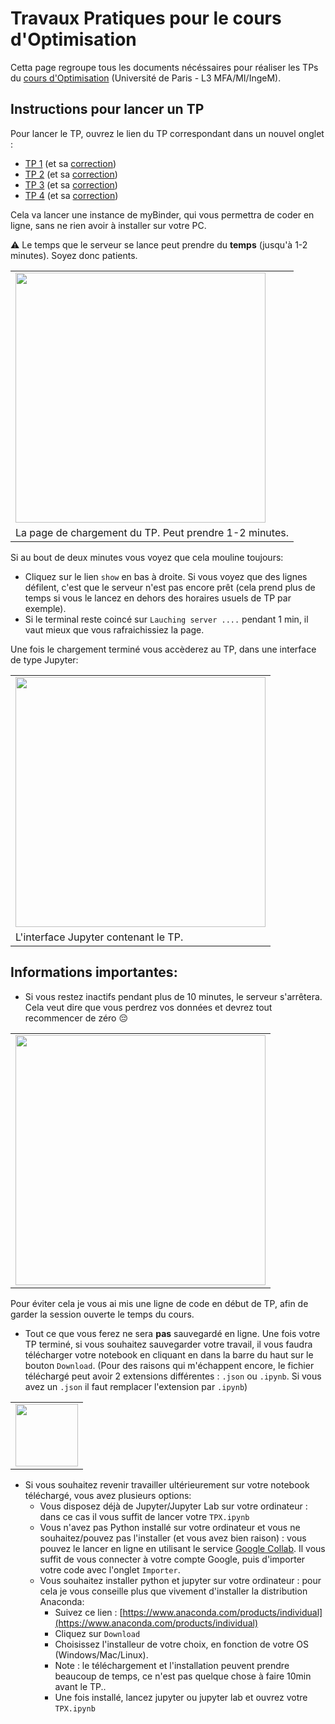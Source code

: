 # Travaux Pratiques pour le cours d'Optimisation

Cetta page regroupe tous les documents nécéssaires pour réaliser les TPs du [cours d'Optimisation](https://moodle.u-paris.fr/course/view.php?id=2434) (Université de Paris - L3 MFA/MI/IngeM). 

## Instructions pour lancer un TP

Pour lancer le TP, ouvrez le lien du TP correspondant dans un nouvel onglet :

- [TP 1](https://mybinder.org/v2/git/https%3A%2F%2Fgitlab.math.univ-paris-diderot.fr%2Fgarrigos%2Fl3optim-tp/HEAD?filepath=TP1_2021.ipynb) (et sa [correction](https://mybinder.org/v2/git/https%3A%2F%2Fgitlab.math.univ-paris-diderot.fr%2Fgarrigos%2Fl3optim-tp/HEAD?filepath=TP1_2021-correction.ipynb))
- [TP 2](https://mybinder.org/v2/git/https%3A%2F%2Fgitlab.math.univ-paris-diderot.fr%2Fgarrigos%2Fl3optim-tp/HEAD?filepath=TP2_2021.ipynb) (et sa [correction](https://mybinder.org/v2/git/https%3A%2F%2Fgitlab.math.univ-paris-diderot.fr%2Fgarrigos%2Fl3optim-tp/HEAD?filepath=TP2_2021-correction.ipynb))
- [TP 3](https://mybinder.org/v2/git/https%3A%2F%2Fgitlab.math.univ-paris-diderot.fr%2Fgarrigos%2Fl3optim-tp/HEAD?filepath=TP3_2021.ipynb) (et sa [correction](https://mybinder.org/v2/git/https%3A%2F%2Fgitlab.math.univ-paris-diderot.fr%2Fgarrigos%2Fl3optim-tp/HEAD?filepath=TP3_2021-correction.ipynb))
- [TP 4](https://mybinder.org/v2/git/https%3A%2F%2Fgitlab.math.univ-paris-diderot.fr%2Fgarrigos%2Fl3optim-tp/HEAD?filepath=TP4_2021.ipynb) (et sa [correction](https://mybinder.org/v2/git/https%3A%2F%2Fgitlab.math.univ-paris-diderot.fr%2Fgarrigos%2Fl3optim-tp/HEAD?filepath=TP4_2021-correction.ipynb))

Cela va lancer une instance de myBinder, qui vous permettra de coder en ligne, sans ne rien avoir à installer sur votre PC. 

:warning: Le temps que le serveur se lance peut prendre du **temps** (jusqu'à 1-2 minutes). Soyez donc patients.

|  |
| ---  |
|<img src="images/binder_load.png" width=400px>  |
| La page de chargement du TP. Peut prendre 1-2 minutes. |

Si au bout de deux minutes vous voyez que cela mouline toujours:
- Cliquez sur le lien `show` en bas à droite. Si vous voyez que des lignes défilent, c'est que le serveur n'est pas encore prêt (cela prend plus de temps si vous le lancez en dehors des horaires usuels de TP par exemple).
- Si le terminal reste coincé sur `Lauching server ....` pendant 1 min, il vaut mieux que vous rafraichissiez la page.

Une fois le chargement terminé vous accèderez au TP, dans une interface de type Jupyter:

|  |
| ---  |
|<img src="images/binder_TP.png" width=400px>  |
| L'interface Jupyter contenant le TP. |


## Informations importantes:

* Si vous restez inactifs pendant plus de 10 minutes, le serveur s'arrêtera. Cela veut dire que vous perdrez vos données et devrez tout recommencer de zéro  :pensive:

|  |
| ---  |
|<img src="images/binder_failure.png" width=400px>  |

Pour éviter cela je vous ai mis une ligne de code en début de TP, afin de garder la session ouverte le temps du cours.

* Tout ce que vous ferez ne sera **pas** sauvegardé en ligne. Une fois votre TP terminé, si vous souhaitez sauvegarder votre travail, il vous faudra télécharger votre notebook en cliquant en dans la barre du haut sur le bouton `Download`. (Pour des raisons qui m'échappent encore, le fichier téléchargé peut avoir 2 extensions différentes : `.json` ou `.ipynb`. Si vous avez un `.json` il faut remplacer l'extension par `.ipynb`)

|  |
| ---  |
|<img src="images/binder_download.png" width=100px>  |

* Si vous souhaitez revenir travailler ultérieurement sur votre notebook téléchargé, vous avez plusieurs options:
  - Vous disposez déjà de Jupyter/Jupyter Lab sur votre ordinateur : dans ce cas il vous suffit de lancer votre `TPX.ipynb`
  - Vous n'avez pas Python installé sur votre ordinateur et vous ne souhaitez/pouvez pas l'installer (et vous avez bien raison) : vous pouvez le lancer en ligne en utilisant le service [Google Collab](https://colab.research.google.com). Il vous suffit de vous connecter à votre compte Google, puis d'importer votre code avec l'onglet `Importer`.
  - Vous souhaitez installer python et jupyter sur votre ordinateur : pour cela je vous conseille plus que vivement d'installer la distribution Anaconda:
    * Suivez ce lien : [https://www.anaconda.com/products/individual](https://www.anaconda.com/products/individual)
    * Cliquez sur `Download`
    * Choisissez l'installeur de votre choix, en fonction de votre OS (Windows/Mac/Linux).
    * Note : le téléchargement et l'installation peuvent prendre beaucoup de temps, ce n'est pas quelque chose à faire 10min avant le TP..
    * Une fois installé, lancez jupyter ou jupyter lab et ouvrez votre `TPX.ipynb`


